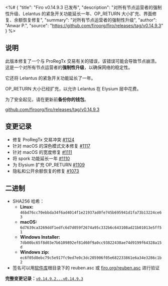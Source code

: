 <%# {
  "title": "Firo v0.14.9.3 已发布",
  "description": "对所有节点运营者的强制性升级、Lelantus 的紧急开关功能延长一年、OP_RETURN 大小扩充、界面修复、余额恢复修复",
  "summary": "对所有节点运营者的强制性升级",
  "author": "Anwar P.",
  "source": "https://github.com/firoorg/firo/releases/tag/v0.14.9.3"
} %>

## 说明

此版本修复了一个与 ProRegTx 交易有关的错误，该错误可能会导致节点崩溃。这是一个对所有节点运营者的**强制性升级**，以确保网络的稳定性。

它还将 Lelantus 的紧急开关功能延长了一年。

OP_RETURN 大小已经扩充，以允许 Lelantus 在 Elysium 层中花费。

为了安全起见，请在更新前**备份你的钱包**。

[github.com/firoorg/firo/releases/tag/v0.14.9.3](https://github.com/firoorg/firo/releases/tag/v0.14.9.3)

## 变更记录

* 修复 ProRegTx 交易冲突 [#1124](https://github.com/firoorg/firo/pull/1124)
* 针对 macOS 的深色模式文本修复 [#1117](https://github.com/firoorg/firo/pull/1117)
* 针对 macOS 的宽度修复 [#1111](https://github.com/firoorg/firo/pull/1111)
* 将 spork 功能延长一年 [#1110](https://github.com/firoorg/firo/pull/1110)
* 为 Elysium 扩充 OP_RETURN [#1109](https://github.com/firoorg/firo/pull/1109)
* 隐私和公开余额恢复的修复 [#1073](https://github.com/firoorg/firo/pull/1073)

## 二进制

* SHA256 哈希：
    * **Linux:** `46bd76cc70ebbda34f6ad4014f1e21937ad0fe745b695941d1fa73b13224ce63`
    * **macOS:** `6d7639ca3269ddf1edfc6d7d059f2674a95c332b6c643108ad21b01013e5ff51`
    * **Windows Installer:** `7db00bc65f8d03e7b6109892ef81d60f9a0cc93822430ae74d9199f64328a15d`
    * **Windows zip:** `ec6f05d8ebc79c5e917fc9ed7e0c3dc205906f05e682233861e6a34e3286c1b2`
* 签名可以用[软件库](https://github.com/firoorg/firo)根目录下的 reuben.asc 或 [firo.org/reuben.asc](https://firo.org/reuben.asc) 进行验证

**完整变更记录：**[`v0.14.9.2...v0.14.9.3`](https://github.com/firoorg/firo/compare/v0.14.9.2...v0.14.9.3)
